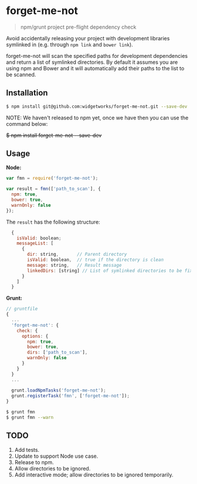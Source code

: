 forget-me-not
=============

> npm/grunt project pre-flight dependency check

Avoid accidentally releasing your project with development libraries symlinked in (e.g. through `npm link` and `bower link`).

forget-me-not will scan the specified paths for development dependencies and return a list of symlinked directories.
By default it assumes you are using npm and Bower and it will automatically add their paths to the list to be scanned.


## Installation

```bash
$ npm install git@github.com:widgetworks/forget-me-not.git --save-dev
```

NOTE: We haven't released to npm yet, once we have then you can use the command below:

~~$ npm install forget-me-not --save-dev~~


## Usage

__Node:__

```javascript
var fmn = require('forget-me-not');

var result = fmn(['path_to_scan'], {
  npm: true,
  bower: true,
  warnOnly: false
});
```

The `result` has the following structure:

```javascript
  {
    isValid: boolean;
    messageList: [
      {
        dir: string,       // Parent directory
        isValid: boolean,  // true if the directory is clean
        message: string,   // Result message
        linkedDirs: [string] // List of symlinked directories to be fixed.
      }
    ]
  }
```


__Grunt:__

```javascript
// gruntfile
{
  ...
  'forget-me-not': {
    check: {
      options: {
        npm: true,
        bower: true,
        dirs: ['path_to_scan'],
        warnOnly: false
      }
    }
  }
  ...
  
  grunt.loadNpmTasks('forget-me-not');
  grunt.registerTask('fmn', ['forget-me-not']);
}
```

```bash
$ grunt fmn
$ grunt fmn --warn
```


## TODO

 1. Add tests.
 2. Update to support Node use case.
 3. Release to npm.
 4. Allow directories to be ignored.
 5. Add interactive mode; allow directories to be ignored temporarily.
